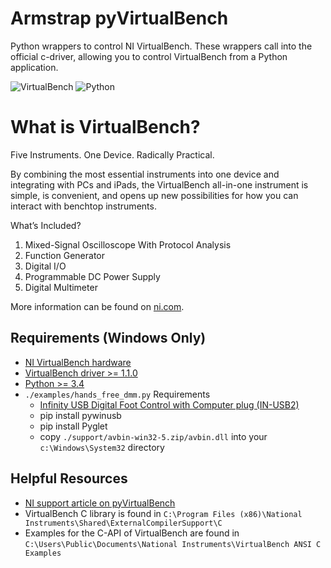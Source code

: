 # Armstrap pyVirtualBench
Python wrappers to control NI VirtualBench.  These wrappers call into the official c-driver, allowing you to control VirtualBench from a Python application.

![VirtualBench](https://github.com/armstrap/armstrap-pyvirtualbench/raw/master/images/ni-virtualbench.jpg)
![Python](https://github.com/armstrap/armstrap-pyvirtualbench/raw/master/images/python-logo-and-wordmark.png)

# What is VirtualBench?
Five Instruments. One Device. Radically Practical.

By combining the most essential instruments into one device and integrating with PCs and iPads, the VirtualBench all-in-one instrument is simple, is convenient, and opens up new possibilities for how you can interact with benchtop instruments.

What’s Included?
 1. Mixed-Signal Oscilloscope With Protocol Analysis
 2. Function Generator
 3. Digital I/O
 4. Programmable DC Power Supply
 5. Digital Multimeter

More information can be found on [ni.com](http://www.ni.com/virtualbench/).
 
## Requirements (Windows Only)
* [NI VirtualBench hardware](http://www.ni.com/virtualbench/)
* [VirtualBench driver >= 1.1.0](http://www.ni.com/download/virtualbench-driver-1.1.1/5116/en/)
* [Python >= 3.4](https://www.python.org/downloads/)
* `./examples/hands_free_dmm.py` Requirements
    + [Infinity USB Digital Foot Control with Computer plug (IN-USB2)](http://www.amazon.com/Infinity-Digital-Control-Computer--USB2/dp/B002MY6I7G)
    + pip install pywinusb
    + pip install Pyglet
    + copy `./support/avbin-win32-5.zip/avbin.dll` into your `c:\Windows\System32` directory

## Helpful Resources
* [NI support article on pyVirtualBench](https://knowledge.ni.com/KnowledgeArticleDetails?id=kA00Z000000kHUFSA2)
* VirtualBench C library is found in `C:\Program Files (x86)\National Instruments\Shared\ExternalCompilerSupport\C`
* Examples for the C-API of VirtualBench are found in `C:\Users\Public\Documents\National Instruments\VirtualBench ANSI C Examples`

